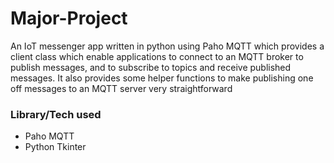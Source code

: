 # Major-Project
An IoT messenger app written in python using Paho MQTT which provides a client class which enable applications to connect to an MQTT broker to publish messages, and to subscribe to topics and receive published messages. It also provides some helper functions to make publishing one off messages to an MQTT server very straightforward

### Library/Tech used
- Paho MQTT
- Python Tkinter
